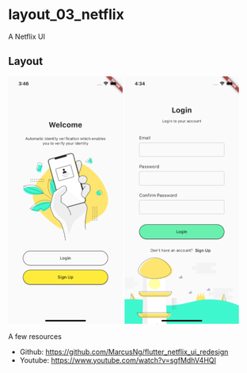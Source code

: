 # layout_03_netflix

A Netflix UI

## Layout

<img src="https://raw.githubusercontent.com/hieuphan94/flutter-layouts/master/layout_02_login/assets/screenshot/layout-login-5-welcome.png" height="500em"/>&nbsp;<img src="https://raw.githubusercontent.com/hieuphan94/flutter-layouts/master/layout_02_login/assets/screenshot/layout-login-5.png" height="500em" />

A few resources

- Github: https://github.com/MarcusNg/flutter_netflix_ui_redesign
- Youtube: https://www.youtube.com/watch?v=sgfMdhV4HQI
